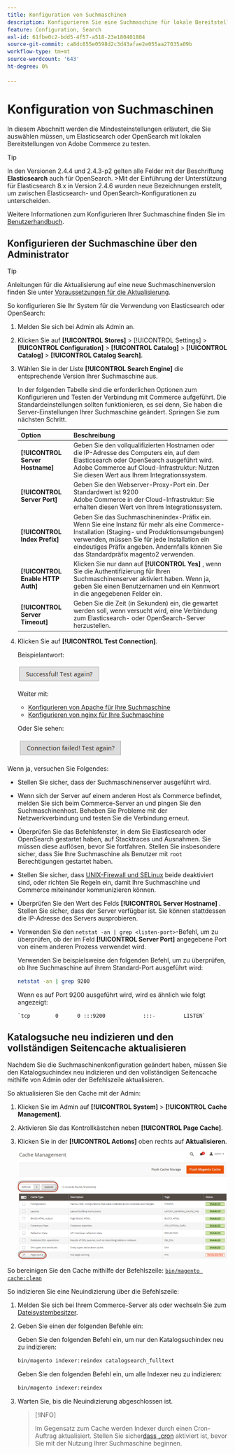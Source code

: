 ```yaml
---
title: Konfiguration von Suchmaschinen
description: Konfigurieren Sie eine Suchmaschine für lokale Bereitstellungen von Adobe Commerce.
feature: Configuration, Search
exl-id: 61fbe0c2-bdd5-4f57-a518-23e180401804
source-git-commit: ca8dc855e0598d2c3d43afae2e055aa27035a09b
workflow-type: tm+mt
source-wordcount: '643'
ht-degree: 0%

---
```


# Konfiguration von Suchmaschinen

In diesem Abschnitt werden die Mindesteinstellungen erläutert, die Sie auswählen müssen, um Elasticsearch oder OpenSearch mit lokalen Bereitstellungen von Adobe Commerce zu testen.

>[!TIP]
>
>In den Versionen 2.4.4 und 2.4.3-p2 gelten alle Felder mit der Beschriftung **Elasticsearch** auch für OpenSearch.
>&#x200B;>Mit der Einführung der Unterstützung für Elasticsearch 8.x in Version 2.4.6 wurden neue Bezeichnungen erstellt, um zwischen Elasticsearch- und OpenSearch-Konfigurationen zu unterscheiden.

Weitere Informationen zum Konfigurieren Ihrer Suchmaschine finden Sie im [Benutzerhandbuch](https://experienceleague.adobe.com/docs/commerce-admin/catalog/catalog/search/search-configuration.html?lang=de).

## Konfigurieren der Suchmaschine über den Administrator

>[!TIP]
>
>Anleitungen für die Aktualisierung auf eine neue Suchmaschinenversion finden Sie unter [Voraussetzungen für die Aktualisierung](../../upgrade/prepare/prerequisites.md).

So konfigurieren Sie Ihr System für die Verwendung von Elasticsearch oder OpenSearch:

1. Melden Sie sich bei Admin als Admin an.
1. Klicken Sie auf **[!UICONTROL Stores]** > [!UICONTROL Settings] > **[!UICONTROL Configuration]** > **[!UICONTROL Catalog]** > **[!UICONTROL Catalog]** > **[!UICONTROL Catalog Search]**.
1. Wählen Sie in der Liste **[!UICONTROL Search Engine]** die entsprechende Version Ihrer Suchmaschine aus.

   In der folgenden Tabelle sind die erforderlichen Optionen zum Konfigurieren und Testen der Verbindung mit Commerce aufgeführt. Die Standardeinstellungen sollten funktionieren, es sei denn, Sie haben die Server-Einstellungen Ihrer Suchmaschine geändert. Springen Sie zum nächsten Schritt.

   | Option | Beschreibung |
   |--- |--- |
   | **[!UICONTROL Server Hostname]** | Geben Sie den vollqualifizierten Hostnamen oder die IP-Adresse des Computers ein, auf dem Elasticsearch oder OpenSearch ausgeführt wird.<br>Adobe Commerce auf Cloud-Infrastruktur: Nutzen Sie diesen Wert aus Ihrem Integrationssystem. |
   | **[!UICONTROL Server Port]** | Geben Sie den Webserver-Proxy-Port ein. Der Standardwert ist 9200<br>Adobe Commerce in der Cloud-Infrastruktur: Sie erhalten diesen Wert von Ihrem Integrationssystem. |
   | **[!UICONTROL Index Prefix]** | Geben Sie das Suchmaschinenindex-Präfix ein. Wenn Sie eine Instanz für mehr als eine Commerce-Installation (Staging- und Produktionsumgebungen) verwenden, müssen Sie für jede Installation ein eindeutiges Präfix angeben. Andernfalls können Sie das Standardpräfix magento2 verwenden. |
   | **[!UICONTROL Enable HTTP Auth]** | Klicken Sie nur dann auf **[!UICONTROL Yes]** , wenn Sie die Authentifizierung für Ihren Suchmaschinenserver aktiviert haben. Wenn ja, geben Sie einen Benutzernamen und ein Kennwort in die angegebenen Felder ein. |
   | **[!UICONTROL Server Timeout]** | Geben Sie die Zeit (in Sekunden) ein, die gewartet werden soll, wenn versucht wird, eine Verbindung zum Elasticsearch- oder OpenSearch-Server herzustellen. |

1. Klicken Sie auf **[!UICONTROL Test Connection]**.

   Beispielantwort:

   ![Erfolg](../../assets/configuration/elastic_test-success.png)

   Weiter mit:

   - [Konfigurieren von Apache für Ihre Suchmaschine](../../installation/prerequisites/search-engine/configure-apache.md)
   - [Konfigurieren von nginx für Ihre Suchmaschine](../../installation/prerequisites/search-engine/configure-nginx.md)

   Oder Sie sehen:

   ![fehlgeschlagen](../../assets/configuration/elastic_test-fail.png)

Wenn ja, versuchen Sie Folgendes:

- Stellen Sie sicher, dass der Suchmaschinenserver ausgeführt wird.
- Wenn sich der Server auf einem anderen Host als Commerce befindet, melden Sie sich beim Commerce-Server an und pingen Sie den Suchmaschinenhost. Beheben Sie Probleme mit der Netzwerkverbindung und testen Sie die Verbindung erneut.
- Überprüfen Sie das Befehlsfenster, in dem Sie Elasticsearch oder OpenSearch gestartet haben, auf Stacktraces und Ausnahmen. Sie müssen diese auflösen, bevor Sie fortfahren. Stellen Sie insbesondere sicher, dass Sie Ihre Suchmaschine als Benutzer mit `root` Berechtigungen gestartet haben.
- Stellen Sie sicher, dass [UNIX-Firewall und SELinux](../../installation/prerequisites/search-engine/overview.md#firewall-and-selinux) beide deaktiviert sind, oder richten Sie Regeln ein, damit Ihre Suchmaschine und Commerce miteinander kommunizieren können.
- Überprüfen Sie den Wert des Felds **[!UICONTROL Server Hostname]** . Stellen Sie sicher, dass der Server verfügbar ist. Sie können stattdessen die IP-Adresse des Servers ausprobieren.
- Verwenden Sie den `netstat -an | grep <listen-port>`-Befehl, um zu überprüfen, ob der im Feld **[!UICONTROL Server Port]** angegebene Port von einem anderen Prozess verwendet wird.

  Verwenden Sie beispielsweise den folgenden Befehl, um zu überprüfen, ob Ihre Suchmaschine auf ihrem Standard-Port ausgeführt wird:

  ```bash
  netstat -an | grep 9200
  ```

  Wenn es auf Port 9200 ausgeführt wird, wird es ähnlich wie folgt angezeigt:

  ```
  `tcp        0      0 :::9200            :::-         LISTEN`
  ```

## Katalogsuche neu indizieren und den vollständigen Seitencache aktualisieren

Nachdem Sie die Suchmaschinenkonfiguration geändert haben, müssen Sie den Katalogsuchindex neu indizieren und den vollständigen Seitencache mithilfe von Admin oder der Befehlszeile aktualisieren.

So aktualisieren Sie den Cache mit der Admin:

1. Klicken Sie im Admin auf **[!UICONTROL System]** > **[!UICONTROL Cache Management]**.
1. Aktivieren Sie das Kontrollkästchen neben **[!UICONTROL Page Cache]**.
1. Klicken Sie in der **[!UICONTROL Actions]** oben rechts auf **Aktualisieren**.

   ![Cache-Verwaltung](../../assets/configuration/refresh-cache.png)

So bereinigen Sie den Cache mithilfe der Befehlszeile: [`bin/magento cache:clean`](../cli/manage-cache.md#clean-and-flush-cache-types)

So indizieren Sie eine Neuindizierung über die Befehlszeile:

1. Melden Sie sich bei Ihrem Commerce-Server als oder wechseln Sie zum [Dateisystembesitzer](../../installation/prerequisites/file-system/overview.md).
1. Geben Sie einen der folgenden Befehle ein:

   Geben Sie den folgenden Befehl ein, um nur den Katalogsuchindex neu zu indizieren:

   ```bash
   bin/magento indexer:reindex catalogsearch_fulltext
   ```

   Geben Sie den folgenden Befehl ein, um alle Indexer neu zu indizieren:

   ```bash
   bin/magento indexer:reindex
   ```

1. Warten Sie, bis die Neuindizierung abgeschlossen ist.

   >[!INFO]
   >
   >Im Gegensatz zum Cache werden Indexer durch einen Cron-Auftrag aktualisiert. Stellen Sie sicher[&#x200B; dass „cron](../cli/configure-cron-jobs.md) aktiviert ist, bevor Sie mit der Nutzung Ihrer Suchmaschine beginnen.
